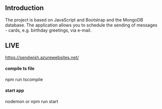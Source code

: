 ## Introduction 
The project is based on JavaScript and Bootstrap and the MongoDB database. The application allows you to schedule the sending of messages - cards, e.g. birthday greetings, via e-mail.

## LIVE
https://sendwish.azurewebsites.net/

#### compile ts file
npm run tscompile 

#### start app
nodemon
or
npm run start


